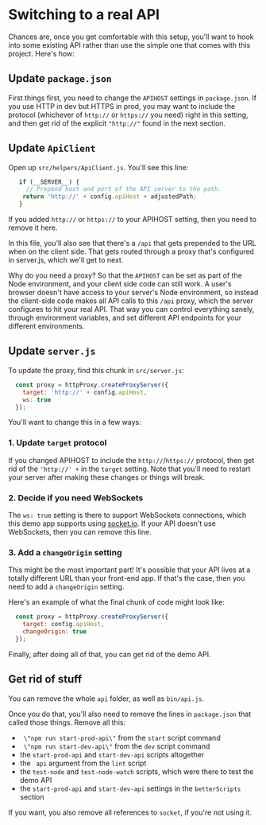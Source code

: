 # Switching to a real API

Chances are, once you get comfortable with this setup, you'll want to hook into some existing API rather than use the simple one that comes with this project. Here's how:

## Update `package.json`

First things first, you need to change the `APIHOST` settings in `package.json`. If you use HTTP in dev but HTTPS in prod, you may want to include the protocol (whichever of `http://` or `https://` you need) right in this setting, and then get rid of the explicit `"http://"` found in the next section.

## Update `ApiClient`

Open up `src/helpers/ApiClient.js`. You'll see this line:

``` javascript
   if (__SERVER__) {
     // Prepend host and port of the API server to the path.
    return 'http://' + config.apiHost + adjustedPath;
   }
```

If you added `http://` or `https://` to your APIHOST setting, then you need to remove it here.

In this file, you'll also see that there's a `/api` that gets prepended to the URL when on the client side. That gets routed through a proxy that's configured in server.js, which we'll get to next.

Why do you need a proxy? So that the `APIHOST` can be set as part of the Node environment, and your client side code can still work. A user's browser doesn't have access to your server's Node environment, so instead the client-side code makes all API calls to this `/api` proxy, which the server configures to hit your real API. That way you can control everything sanely, through environment variables, and set different API endpoints for your different environments.

## Update `server.js`

To update the proxy, find this chunk in `src/server.js`:

``` javascript
  const proxy = httpProxy.createProxyServer({
    target: 'http://' + config.apiHost,
    ws: true
  });
```

You'll want to change this in a few ways:

### 1. Update `target` protocol

If you changed APIHOST to include the `http://`/`https://` protocol, then get rid of the `'http://' +` in the `target` setting. Note that you'll need to restart your server after making these changes or things will break.

### 2. Decide if you need WebSockets

The `ws: true` setting is there to support WebSockets connections, which this demo app supports using [socket.io](http://socket.io/). If your API doesn't use WebSockets, then you can remove this line.

### 3. Add a `changeOrigin` setting

This might be the most important part! It's possible that your API lives at a totally different URL than your front-end app. If that's the case, then you need to add a `changeOrigin` setting. 

Here's an example of what the final chunk of code might look like:

``` javascript
  const proxy = httpProxy.createProxyServer({
    target: config.apiHost,
    changeOrigin: true
  });
```

Finally, after doing all of that, you can get rid of the demo API.

## Get rid of stuff

You can remove the whole `api` folder, as well as `bin/api.js`.

Once you do that, you'll also need to remove the lines in `package.json` that called those things. Remove all this:

* ` \"npm run start-prod-api\"` from the `start` script command
* ` \"npm run start-dev-api\"` from the `dev` script command
* the `start-prod-api` and `start-dev-api` scripts altogether
* the ` api` argument from the `lint` script
* the `test-node` and `test-node-watch` scripts, which were there to test the demo API
* the `start-prod-api` and `start-dev-api` settings in the `betterScripts` section

If you want, you also remove all references to `socket`, if you're not using it.
